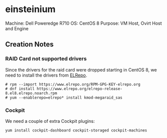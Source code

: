 # einsteinium

Machine: Dell Poweredge R710
OS: CentOS 8
Purpose: VM Host, Ovirt Host and Engine

## Creation Notes

### RAID Card not supported drivers

Since the drivers for the raid card were dropped starting in CentOS 8, we need to install the drivers from [ELRepo](http://elrepo.org).

    # rpm --import https://www.elrepo.org/RPM-GPG-KEY-elrepo.org
    # dnf install https://www.elrepo.org/elrepo-release-8.el8.elrepo.noarch.rpm
    # yum --enablerepo=elrepo* install kmod-megaraid_sas

### Cockpit

We need a couple of extra Cockpit plugins:

    yum install cockpit-dashboard cockpit-storaged cockpit-machines